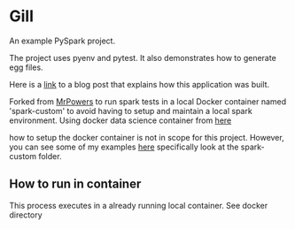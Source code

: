 # Gill

An example PySpark project.

The project uses pyenv and pytest.  It also demonstrates how to generate egg files.

Here is a [link](https://medium.com/@mrpowers/creating-a-pyspark-project-with-pytest-pyenv-and-egg-files-d2709eb1604c) to a blog post that explains how this application was built.

Forked from [MrPowers](https://github.com/MrPowers/gill) to run spark tests in a local Docker container named 'spark-custom' to avoid having to setup and maintain a local spark environment.  Using docker data science container from [here](https://github.com/jupyter/docker-stacks/tree/master/all-spark-notebook)

how to setup the docker container is not in scope for this project.  However, you can see some of my examples [here](https://github.com/quagly/docker-data-science) specifically look at the spark-custom folder.

## How to run in container

This process executes in a already running local container.
See docker directory



